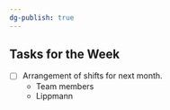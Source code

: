 ```yaml
---
dg-publish: true
---
```

## Tasks for the Week
- [ ] Arrangement of shifts for next month.
	- Team members
	- Lippmann
